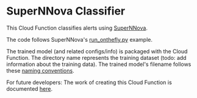 # SuperNNova Classifier

This Cloud Function classifies alerts using
[SuperNNova](https://supernnova.readthedocs.io/en/latest/index.html).

The code follows SuperNNova's
[run_onthefly.py](https://github.com/supernnova/SuperNNova/blob/master/run_onthefly.py)
example.

The trained model (and related configs/info) is packaged with the Cloud Function.
The directory name represents the training dataset
(todo: add information about the training data).
The trained model's filename follows these
[naming conventions](https://supernnova.readthedocs.io/en/latest/installation/five_minute_guide.html#naming-conventions).

For future developers:
The work of creating this Cloud Function is documented
[here](../../../version_tracking/v0.7.0/supernnova.md).
